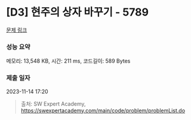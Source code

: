 # [D3] 현주의 상자 바꾸기 - 5789 

[문제 링크](https://swexpertacademy.com/main/code/problem/problemDetail.do?contestProbId=AWYygN36Qn8DFAVm) 

### 성능 요약

메모리: 13,548 KB, 시간: 211 ms, 코드길이: 589 Bytes

### 제출 일자

2023-11-14 17:20



> 출처: SW Expert Academy, https://swexpertacademy.com/main/code/problem/problemList.do